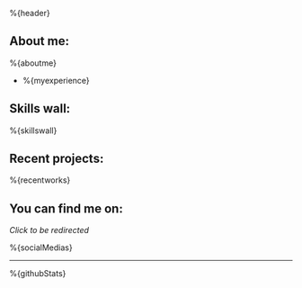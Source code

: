 %{header}

## **About me:**

%{aboutme}
* %{myexperience}

## **Skills wall:**

%{skillswall}

## **Recent projects:**

%{recentworks}

## **You can find me on:**

*Click to be redirected*

%{socialMedias}

<hr>

%{githubStats}
